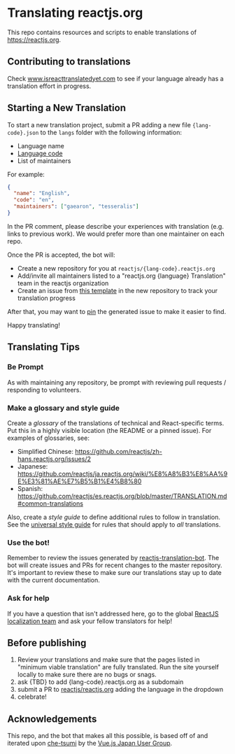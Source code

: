 # Translating reactjs.org

This repo contains resources and scripts to enable translations of https://reactjs.org.

## Contributing to translations

Check www.isreacttranslatedyet.com to see if your language already has a translation effort in progress.

## Starting a New Translation

To start a new translation project, submit a PR adding a new file `{lang-code}.json`
to the `langs` folder with the following information:

* Language name
* [Language code](https://en.wikipedia.org/wiki/List_of_ISO_639-1_codes)
* List of maintainers

For example:

```json
{
  "name": "English",
  "code": "en",
  "maintainers": ["gaearon", "tesseralis"]
}
```

In the PR comment, please describe your experiences with translation (e.g. links to previous work). We would prefer more than one maintainer on each repo.

Once the PR is accepted, the bot will:

* Create a new repository for you at `reactjs/{lang-code}.reactjs.org`
* Add/invite all maintainers listed to a "reactjs.org {language} Translation" team in the reactjs organization
* Create an issue from [this template](./PROGRESS.template.md) in the new repository to track your translation progress

After that, you may want to [pin](https://help.github.com/articles/pinning-an-issue-to-your-repository/) the generated issue to make it easier to find.

Happy translating!

## Translating Tips

### Be Prompt

As with maintaining any repository, be prompt with reviewing pull requests / responding to volunteers.

### Make a glossary and style guide

Create a *glossary* of the translations of technical and React-specific terms. Put this in a highly visible location (the README or a pinned issue). For examples of glossaries, see:

* Simplified Chinese: https://github.com/reactjs/zh-hans.reactjs.org/issues/2
* Japanese: https://github.com/reactjs/ja.reactjs.org/wiki/%E8%A8%B3%E8%AA%9E%E3%81%AE%E7%B5%B1%E4%B8%80
* Spanish: https://github.com/reactjs/es.reactjs.org/blob/master/TRANSLATION.md#common-translations

Also, create a *style guide* to define additional rules to follow in translation. See the [universal style guide](/style-guide.md) for rules that should apply to *all* translations.

### Use the bot!

Remember to review the issues generated by [reactjs-translation-bot](https://github.com/reactjs-translation-bot). The bot will create issues and PRs for recent changes to the master repository. It's important to review these to make sure our translations stay up to date with the current documentation.

### Ask for help

If you have a question that isn't addressed here, go to the global [ReactJS localization team](https://github.com/orgs/reactjs/teams/reactjs-org-localization) and ask your fellow translators for help!

## Before publishing

1. Review your translations and make sure that the pages listed in "minimum viable translation" are fully translated. Run the site yourself locally to make sure there are no bugs or snags.
2. ask {TBD} to add {lang-code}.reactjs.org as a subdomain
3. submit a PR to [reactjs/reactjs.org](https://github.com/reactjs/reactjs.org) adding the language in the dropdown
4. celebrate!

## Acknowledgements

This repo, and the bot that makes all this possible, is based off of and iterated upon [che-tsumi](https://github.com/vuejs-jp/che-tsumi/tree/master/lib) by the [Vue.js Japan User Group](https://github.com/vuejs-jp).
